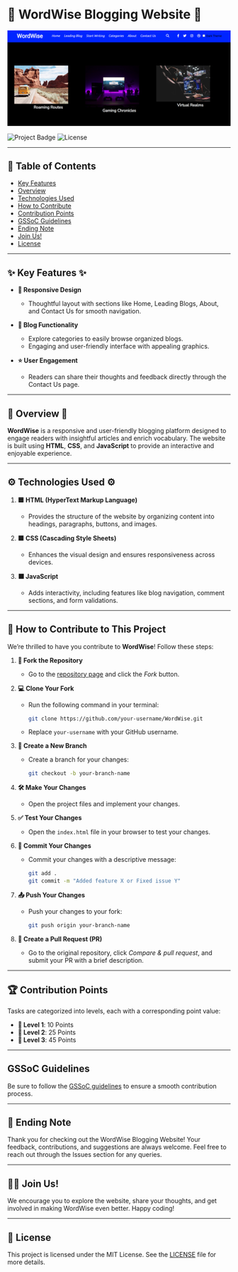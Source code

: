 # 📖 WordWise Blogging Website 📝

![WordWise Website Screenshot](Screenshot%202024-10-02%20143221.png)

![Project Badge](https://img.shields.io/badge/build-passing-brightgreen)
![License](https://img.shields.io/badge/license-MIT-blue)

---

## 🌟 Table of Contents
- [Key Features](#-key-features-)
- [Overview](#-overview-)
- [Technologies Used](#-technologies-used-)
- [How to Contribute](#-how-to-contribute-to-this-project-)
- [Contribution Points](#contribution-points)
- [GSSoC Guidelines](#gssoc-guidelines)
- [Ending Note](#-ending-note-)
- [Join Us!](#-join-us-)
- [License](#-license)

---

## ✨ Key Features ✨
- **📱 Responsive Design**
  - Thoughtful layout with sections like Home, Leading Blogs, About, and Contact Us for smooth navigation.
  
- **📝 Blog Functionality**
  - Explore categories to easily browse organized blogs.
  - Engaging and user-friendly interface with appealing graphics.

- **⭐ User Engagement**
  - Readers can share their thoughts and feedback directly through the Contact Us page.

---

## 🌟 Overview 🌟
**WordWise** is a responsive and user-friendly blogging platform designed to engage readers with insightful articles and enrich vocabulary. The website is built using **HTML**, **CSS**, and **JavaScript** to provide an interactive and enjoyable experience.

---

## ⚙️ Technologies Used ⚙️
1. **🟦 HTML (HyperText Markup Language)**
   - Provides the structure of the website by organizing content into headings, paragraphs, buttons, and images.

2. **🟪 CSS (Cascading Style Sheets)**
   - Enhances the visual design and ensures responsiveness across devices.

3. **⬛ JavaScript**
   - Adds interactivity, including features like blog navigation, comment sections, and form validations.

---

## 🚀 How to Contribute to This Project

We’re thrilled to have you contribute to **WordWise**! Follow these steps:

1. **🍴 Fork the Repository**
   - Go to the [repository page](https://github.com/ANSHIKA-26/WordWise) and click the *Fork* button.
   
2. **💻 Clone Your Fork**
   - Run the following command in your terminal:
     ```bash
     git clone https://github.com/your-username/WordWise.git
     ```
   - Replace `your-username` with your GitHub username.

3. **🌿 Create a New Branch**
   - Create a branch for your changes:
     ```bash
     git checkout -b your-branch-name
     ```

4. **🛠️ Make Your Changes**
   - Open the project files and implement your changes.

5. **✅ Test Your Changes**
   - Open the `index.html` file in your browser to test your changes.

6. **💬 Commit Your Changes**
   - Commit your changes with a descriptive message:
     ```bash
     git add .
     git commit -m "Added feature X or Fixed issue Y"
     ```

7. **📤 Push Your Changes**
   - Push your changes to your fork:
     ```bash
     git push origin your-branch-name
     ```

8. **🔄 Create a Pull Request (PR)**
   - Go to the original repository, click *Compare & pull request*, and submit your PR with a brief description.

---

## 🏆 Contribution Points
Tasks are categorized into levels, each with a corresponding point value:
- **🥇 Level 1**: 10 Points  
- **🥈 Level 2**: 25 Points  
- **🥉 Level 3**: 45 Points  

---

## GSSoC Guidelines
Be sure to follow the [GSSoC guidelines](https://github.com/GSSoC24/Contributor/tree/main/gssoc-guidelines) to ensure a smooth contribution process.

---

## 📄 Ending Note
Thank you for checking out the WordWise Blogging Website! Your feedback, contributions, and suggestions are always welcome. Feel free to reach out through the Issues section for any queries.

---

## 🙌🏻 Join Us!
We encourage you to explore the website, share your thoughts, and get involved in making WordWise even better. Happy coding!

---

## 🔖 License
This project is licensed under the MIT License. See the [LICENSE](LICENSE) file for more details.
